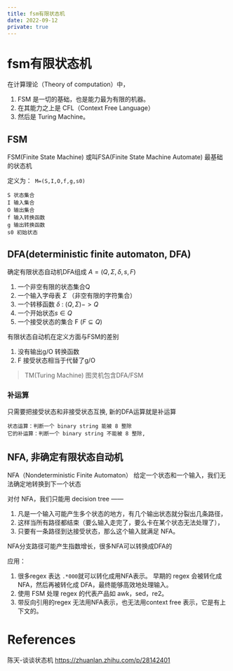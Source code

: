 ```yaml
---
title: fsm有限状态机
date: 2022-09-12
private: true
---
```

# fsm有限状态机
在计算理论（Theory of computation）中，
1. FSM 是一切的基础，也是能力最为有限的机器。
2. 在其能力之上是 CFL（Context Free Language）
3. 然后是 Turing Machine。

## FSM
FSM(Finite State Machine) 或叫FSA(Finite State Machine Automate) 最基础的状态机

定义为：` M=(S,I,O,f,g,s0)`

    S 状态集合
    I 输入集合
    O 输出集合
    f 输入转换函数
    g 输出转换函数
    s0 初始状态

## DFA(deterministic finite automaton, DFA)
确定有限状态自动机DFA组成 $A=(Q,\Sigma ,\delta ,s,F)$

1. 一个非空有限的状态集合Q
1. 一个输入字母表 $\Sigma$ （非空有限的字符集合）
1. 一个转移函数 $\delta$ : $(Q,\Sigma)->Q$
1. 一个开始状态$s \in Q$
1. 一个接受状态的集合 F ($F\subseteq Q$)

有限状态自动机在定义方面与FSM的差别
1. 没有输出g/O 转换函数
2. F 接受状态相当于代替了g/O

> TM(Turing Machine) 图灵机包含DFA/FSM

### 补运算
只需要把接受状态和非接受状态互换, 新的DFA运算就是补运算

    状态运算：判断一个 binary string 能被 8 整除
    它的补运算：判断一个 binary string 不能被 8 整除,

## NFA, 非确定有限状态自动机
NFA（Nondeterministic Finite Automaton） 给定一个状态和一个输入，我们无法确定地转换到下一个状态

对付 NFA，我们只能用 decision tree —— 
1. 凡是一个输入可能产生多个状态的地方，有几个输出状态就分裂出几条路径，
2. 这样当所有路径都结束（要么输入走完了，要么卡在某个状态无法处理了），
3. 只要有一条路径到达接受状态，那么这个输入就满足 NFA。

NFA分支路径可能产生指数增长，很多NFA可以转换成DFA的

应用：
1. 很多regex 表达 `.*000`就可以转化成用NFA表示。
早期的 regex 会被转化成 NFA，然后再被转化成 DFA，最终能够高效地处理输入。
2. 使用 FSM 处理 regex 的代表产品如 awk，sed，re2。
3. 带反向引用的regex 无法用NFA表示，也无法用context free 表示，它是有上下文的。

# References
陈天-谈谈状态机 https://zhuanlan.zhihu.com/p/28142401